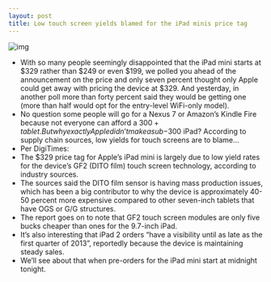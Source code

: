 ```yaml
---
layout: post
title: Low touch screen yields blamed for the iPad minis price tag
---
```

![img](http://media.idownloadblog.com/wp-content/uploads/2012/10/iPad-mini-promo-users-005.jpg)
* With so many people seemingly disappointed that the iPad mini starts at $329 rather than $249 or even $199, we polled you ahead of the announcement on the price and only seven percent thought only Apple could get away with pricing the device at $329. And yesterday, in another poll more than forty percent said they would be getting one (more than half would opt for the entry-level WiFi-only model).
* No question some people will go for a Nexus 7 or Amazon’s Kindle Fire because not everyone can afford a $300+ tablet. But why exactly Apple didn’t make a sub-$300 iPad? According to supply chain sources, low yields for touch screens are to blame…
* Per DigiTimes:
* The $329 price tag for Apple’s iPad mini is largely due to low yield rates for the device’s GF2 (DITO film) touch screen technology, according to industry sources.
* The sources said the DITO film sensor is having mass production issues, which has been a big contributor to why the device is approximately 40-50 percent more expensive compared to other seven-inch tablets that have OGS or G/G structures.
* The report goes on to note that GF2 touch screen modules are only five bucks cheaper than ones for the 9.7-inch iPad.
* It’s also interesting that iPad 2 orders “have a visibility until as late as the first quarter of 2013”, reportedly because the device is maintaining steady sales.
* We’ll see about that when pre-orders for the iPad mini start at midnight tonight.

